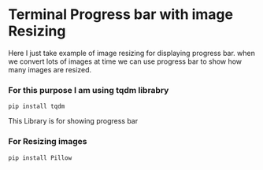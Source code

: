 # Terminal Progress bar with image Resizing

Here I just take example of image resizing for displaying progress bar.
when we convert lots of images at time we can use progress bar to show how many images are resized.

### For this purpose I am using tqdm librabry
` pip install tqdm `

This Library is for showing progress bar

### For Resizing images
` pip install Pillow `
